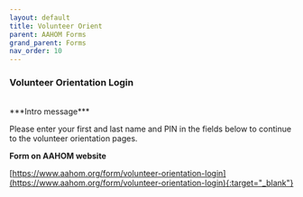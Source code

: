 ```yaml
---
layout: default
title: Volunteer Orient
parent: AAHOM Forms
grand_parent: Forms
nav_order: 10
---
```


### Volunteer Orientation Login

<br>
***Intro message***

Please enter your first and last name and PIN in the fields below to continue to the volunteer orientation pages.

**Form on AAHOM website**

[https://www.aahom.org/form/volunteer-orientation-login](https://www.aahom.org/form/volunteer-orientation-login){:target="_blank"}